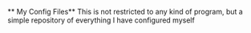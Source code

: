 ** My Config Files**
This is not restricted to any kind of program, but a simple repository of everything I have configured myself
